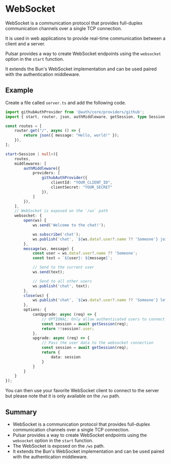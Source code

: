 # WebSocket

WebSocket is a communication protocol that provides full-duplex communication channels over a single TCP connection.

It is used in web applications to provide real-time communication between a client and a server.

Pulsar provides a way to create WebSocket endpoints using the `websocket` option in the `start` function.

It extends the Bun's WebSocket implementation and can be used paired with the authentication middleware.

## Example

Create a file called `server.ts` and add the following code.

```typescript
import githubAuthProvider from '@auth/core/providers/github';
import { start, router, json, authMiddleware, getSession, type Session } from "@pulsar-http/core";

const routes = [
    router.get("/", async () => {
        return json({ message: "Hello, world!" });
    }),
];

start<Session | null>({
    routes,
    middlewares: [
        authMiddleware({
            providers: [
                githubAuthProvider({
                    clientId: "YOUR_CLIENT_ID",
                    clientSecret: "YOUR_SECRET"
                }),
            ]
        }),
    ],
    // WebSocket is exposed on the `/ws` path
    websocket: {
        open(ws) {
            ws.send('Welcome to the chat!');

            ws.subscribe('chat');
            ws.publish('chat', `${ws.data?.user?.name ?? 'Someone'} joined the chat!`);
        },
        message(ws, message) {
            const user = ws.data?.user?.name ?? 'Someone';
            const text = `${user}: ${message}`;

            // Send to the current user
            ws.send(text);

            // Send to all other users
            ws.publish('chat', text);
        },
        close(ws) {
            ws.publish('chat', `${ws.data?.user?.name ?? 'Someone'} left the chat!`);
        },
        options: {
            canUpgrade: async (req) => {
                // OPTIONAL: Only allow authenticated users to connect to the websocket
                const session = await getSession(req);
                return !!session?.user;
            },
            upgrade: async (req) => {
                // Pass the user data to the websocket connection
                const session = await getSession(req);
                return {
                    data: session
                }
            }
        }
    }
});
```

You can then use your favorite WebSocket client to connect to the server but please note that it is only available on the `/ws` path.

## Summary
- WebSocket is a communication protocol that provides full-duplex communication channels over a single TCP connection.
- Pulsar provides a way to create WebSocket endpoints using the `websocket` option in the `start` function.
- The WebSocket is exposed on the `/ws` path.
- It extends the Bun's WebSocket implementation and can be used paired with the authentication middleware.
